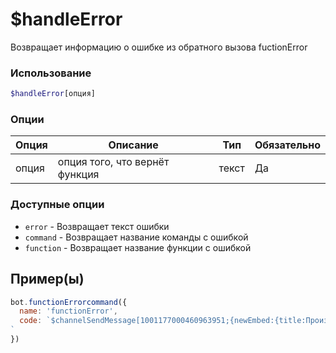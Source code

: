 # $handleError
Возвращает информацию о ошибке из обратного вызова fuctionError
### Использование
```php
$handleError[опция]
```

### Опции

| Опция | Описание | Тип | Обязательно |
|--------|-------------|------|----------|
| опция | опция того, что вернёт функция | текст | Да |  

### Доступные опции
* `error` - Возвращает текст ошибки
* `command` - Возвращает название команды с ошибкой
* `function` - Возвращает название функции с ошибкой
## Пример(ы)

```javascript
bot.functionErrorcommand({
  name: 'functionError',
  code: `$channelSendMessage[1001177000460963951;{newEmbed:{title:Произошла ошибка!}{field:Команда:$handleError[command]:yes}{field:Функция:$handleError[function]:yes}{field:Ошибка:$handleError[error]:yes}{color:ff0000}};no]
`
})
```